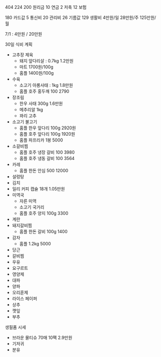 404
224
	200 원리금
	10 연금
	2 저축
	12 보험
	
180 카드값
	5 통신비
	20 관리비
	26 기름값
	129 생활비 
		4만원/일
		28만원/주
		125만원/월

7/1 : 4만원 / 20만원

30일
식비 계획
- 고추장 제육
	- 돼지 앞다리살 : 0.7kg 1.2만원
	- 마트 1700원/100g
	- 홈플 1400원/100g
- 수육
	- 소고기 아롱사태 : 1kg 1.8만원
	- 홈플 호주 홍두깨 100 2790
- 장조림
	- 한우 사태 300g 1.6만원
	- 메추리알 1kg
	- 꽈리 고추
- 소고기 불고기
	- 홈플 한우 앞다리 100g 2920원
	- 홈플 호주 앞다리 100g 1920원
	- 홈플 파프리카 1봉 5000
- 소갈비찜
	- 홈플 호주 냉장 갈비 100 3980
	- 홈플 호주 냉동 갈비 100 3564
- 카레
	- 홈플 한돈 안심 500 12000
- 설렁탕
- 김치
- 일리 커피 캡슐 18개 1.05만원
- 미역국
	- 자른 미역
	- 소고기 국거리
	- 홈플 호주 양지 100g 3300
- 계란
- 돼지갈비찜
	- 홈플 한돈 갈비 100g 1400
- 감자
	- 홈플 1.2kg 5000
- 당근
- 갈비찜
- 우유
- 요구르트
- 영양제
- 대파
- 양파
- 오리훈제
- 라이스 페이퍼
- 상추 
- 깻잎
- 부추

생필품 시세 
- 브라운 물티슈 70매 10팩 2.9만원
- 기저귀
- 분유